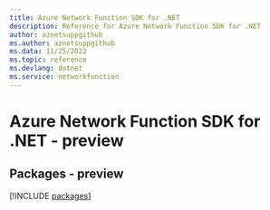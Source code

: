 ```yaml
---
title: Azure Network Function SDK for .NET
description: Reference for Azure Network Function SDK for .NET
author: aznetsuppgithub
ms.author: aznetsuppgithub
ms.data: 11/25/2022
ms.topic: reference
ms.devlang: dotnet
ms.service: networkfunction
---
```

# Azure Network Function SDK for .NET - preview
## Packages - preview
[!INCLUDE [packages](network-function-index.md)]